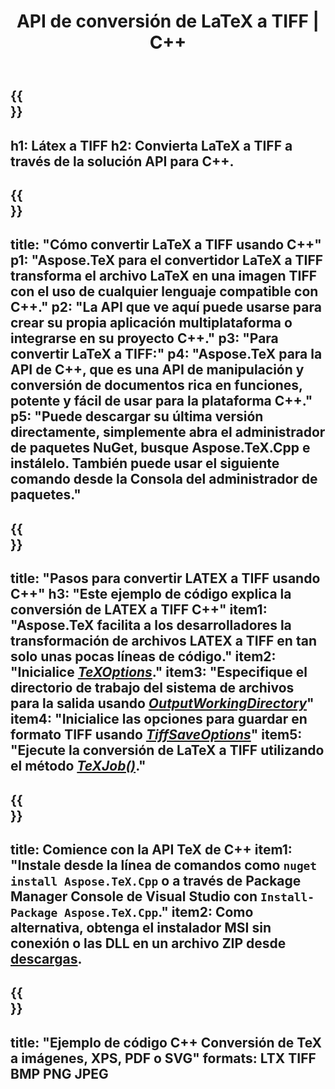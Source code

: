 ﻿---
translation: true
template: /_templates/_conversion-child-cpp.md
title: API de conversión de LaTeX a TIFF | C++
description: Funcionalidad de conversión de LaTeX a TIFF. Integre esta biblioteca C++ local en su proyecto o use aplicaciones multiplataforma para convertir LaTeX a TIFF.
keywords: latex a tiff api cpp, latex2tiff integra c++
url: /cpp/conversion/latex-to-tiff/
family: tex
platformtag: cpp
feature: conversion
informat: LATEX
outformat: TIFF
otherformats: BMP PNG JPEG PDF SVG XPS
---

{{<section banner>}}
---
h1: Látex a TIFF
h2: Convierta LaTeX a TIFF a través de la solución API para C++.
---

{{<section overview>}}
---
title: "Cómo convertir LaTeX a TIFF usando C++"
p1: "Aspose.TeX para el convertidor LaTeX a TIFF transforma el archivo LaTeX en una imagen TIFF con el uso de cualquier lenguaje compatible con C++."
p2: "La API que ve aquí puede usarse para crear su propia aplicación multiplataforma o integrarse en su proyecto C++."
p3: "Para convertir LaTeX a TIFF:"
p4: "Aspose.TeX para la API de C++, que es una API de manipulación y conversión de documentos rica en funciones, potente y fácil de usar para la plataforma C++."
p5: "Puede descargar su última versión directamente, simplemente abra el administrador de paquetes NuGet, busque Aspose.TeX.Cpp e instálelo. También puede usar el siguiente comando desde la Consola del administrador de paquetes."
---

{{<section feature1>}}
---
title: "Pasos para convertir LATEX a TIFF usando C++"
h3: "Este ejemplo de código explica la conversión de LATEX a TIFF C++"
item1: "Aspose.TeX facilita a los desarrolladores la transformación de archivos LATEX a TIFF en tan solo unas pocas líneas de código."
item2: "Inicialice [*TeXOptions*](https://reference.aspose.com/tex/cpp/class/aspose.te_x.te_x_options)."
item3: "Especifique el directorio de trabajo del sistema de archivos para la salida usando [*OutputWorkingDirectory*](https://reference.aspose.com/tex/cpp/class/aspose.te_x.te_x_options#aa4f4ea6dab7db5ba1b40800495f16f63)"
item4: "Inicialice las opciones para guardar en formato TIFF usando [*TiffSaveOptions*](https://reference.aspose.com/tex/cpp/class/aspose.te_x.presentation.image.tiff_save_options)"
item5: "Ejecute la conversión de LaTeX a TIFF utilizando el método [*TeXJob()*](https://reference.aspose.com/tex/cpp/class/aspose.te_x.te_x_job)."
---

{{<section feature2>}}
---
title: Comience con la API TeX de C++
item1: "Instale desde la línea de comandos como ```nuget install Aspose.TeX.Cpp``` o a través de Package Manager Console de Visual Studio con ```Install-Package Aspose.TeX.Cpp```."
item2: Como alternativa, obtenga el instalador MSI sin conexión o las DLL en un archivo ZIP desde [descargas](https://downloads.aspose.com/tex/cpp).
---

{{<section widget>}}
---
title: "Ejemplo de código C++ Conversión de TeX a imágenes, XPS, PDF o SVG"
formats: LTX TIFF BMP PNG JPEG
---